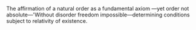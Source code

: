 The affirmation of a natural order as a fundamental axiom —yet order not absolute—'Without disorder freedom impossible—determining conditions subject to relativity of existence.